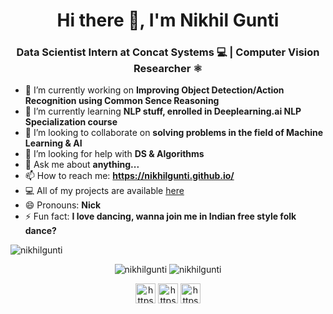 <h1 align="center"> Hi there 👋, I'm Nikhil Gunti</h1>

<h3 align="center"> Data Scientist Intern at Concat Systems 💻  | Computer Vision Researcher ⚛️ </h3>



- 🔭 I’m currently working on **Improving Object Detection/Action Recognition using Common Sence Reasoning**
- 🌱 I’m currently learning **NLP stuff, enrolled in Deeplearning.ai NLP Specialization course**
- 👯 I’m looking to collaborate on **solving problems in the field of Machine Learning & AI**
- 🤔 I’m looking for help with **DS & Algorithms**
- 💬 Ask me about **anything...**
- 📫 How to reach me: **https://nikhilgunti.github.io/**
- 💻 All of my projects are available [here](https://github.com/nikhilgunti?tab=repositories)
- 😄 Pronouns: **Nick**
- ⚡ Fun fact: **I love dancing, wanna join me in Indian free style folk dance?**


<img src="https://komarev.com/ghpvc/?username=nikhilgunti" alt="nikhilgunti" />


<p align="center"> 
  <img src="https://github-readme-stats.vercel.app/api?username=nikhilgunti&show_icons=true&theme=radical" alt="nikhilgunti" />
    <img src="https://github-readme-stats.vercel.app/api/top-langs/?username=nikhilgunti&layout=compact&theme=radical" alt="nikhilgunti" />
  
  
</p>


<p align="center">
  <a href="https://nikhilgunti.github.io/" target="blank"><img align="center" src="https://img.icons8.com/color/48/000000/domain--v1.png" alt="https://nikhilgunti.github.io/" height="32" width="32" /></a>
<a href="https://www.linkedin.com/in/gunti-nikhil/" target="blank"><img align="center" src="https://img.icons8.com/color/48/000000/linkedin.png" alt="https://www.linkedin.com/in/gunti-nikhil/" height="32" width="32" /></a>
 <a href="https://twitter.com/nikhil_gunti_" target="blank"><img align="center" src="https://img.icons8.com/color/48/000000/twitter.png" alt="https://twitter.com/nikhil_gunti_" height="32" width="32" /></a>

</p>
